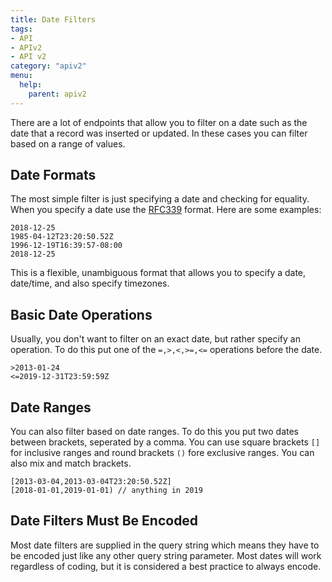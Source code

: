 ```yaml
---
title: Date Filters
tags:
- API
- APIv2
- API v2
category: "apiv2"
menu:
  help:
    parent: apiv2
---
```


 There are a lot of endpoints that allow you to filter on a date such as the date that a record was inserted or updated. In these cases you can filter based on a range of values.

## Date Formats

 The most simple filter is just specifying a date and checking for equality. When you specify a date use the [RFC339](https://www.ietf.org/rfc/rfc3339.txt) format. Here are some examples:

```
2018-12-25
1985-04-12T23:20:50.52Z
1996-12-19T16:39:57-08:00
2018-12-25
```

 This is a flexible, unambiguous format that allows you to specify a date, date/time, and also specify timezones.

## Basic Date Operations

Usually, you don't want to filter on an exact date, but rather specify an operation. To do this put one of the `=,>,<,>=,<=` operations before the date.

```
>2013-01-24
<=2019-12-31T23:59:59Z
```

## Date Ranges

You can also filter based on date ranges. To do this you put two dates between brackets, seperated by a comma. You can use square brackets `[]` for inclusive ranges and round brackets `()` fore exclusive ranges. You can also mix and match brackets.

```
[2013-03-04,2013-03-04T23:20:50.52Z]
[2018-01-01,2019-01-01) // anything in 2019
```

## Date Filters Must Be Encoded

Most date filters are supplied in the query string which means they have to be encoded just like any other query string parameter. Most dates will work regardless of coding, but it is considered a best practice to always encode.
